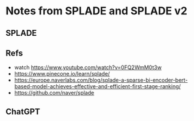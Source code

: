 # Notes from SPLADE and SPLADE v2

## SPLADE

## Refs

- watch https://www.youtube.com/watch?v=0FQ2WmM0t3w
- https://www.pinecone.io/learn/splade/
- https://europe.naverlabs.com/blog/splade-a-sparse-bi-encoder-bert-based-model-achieves-effective-and-efficient-first-stage-ranking/
- https://github.com/naver/splade

## ChatGPT
